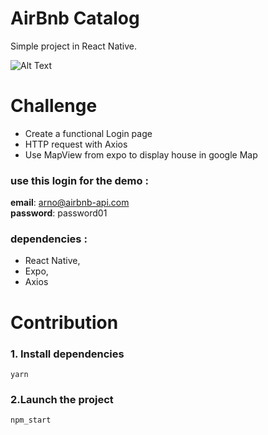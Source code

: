 # AirBnb Catalog
Simple project in React Native.

![Alt Text](https://media.giphy.com/media/1xP5dKMHshcTuLmhO4/giphy.gif)

# Challenge
- Create a functional Login page
- HTTP request with Axios
- Use MapView from expo to display house in google Map

### use this login for the demo :  
  **email**: arno@airbnb-api.com   
  **password**: password01

### dependencies :  
-  React Native,  
-  Expo,  
-  Axios

# Contribution
### 1. Install dependencies
```yarn```

### 2.Launch the project
 ```npm_start```
